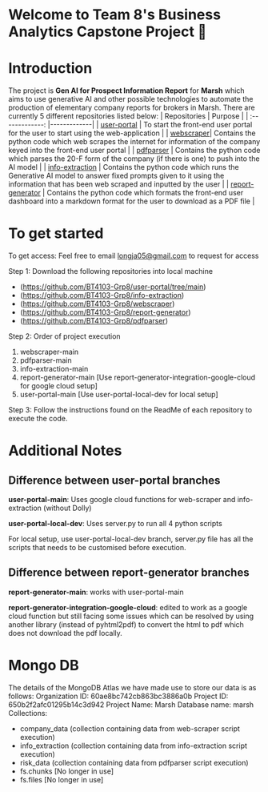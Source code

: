 # Welcome to Team 8's Business Analytics Capstone Project 👋

# Introduction
The project is **Gen AI for Prospect Information Report** for **Marsh** which aims to use generative AI and other possible technologies to automate the production of elementary company reports for brokers in Marsh.
There are currently 5 different repositories listed below:
| Repositories        | Purpose           |
| :-------------: |-------------|
| [user-portal](https://github.com/BT4103-Grp8/user-portal/tree/main) | To start the front-end user portal for the user to start using the web-application |
| [webscraper](https://github.com/BT4103-Grp8/webscraper)| Contains the python code which web scrapes the internet for information of the company keyed into the front-end user portal |
| [pdfparser](https://github.com/BT4103-Grp8/pdfparser) | Contains the python code which parses the 20-F form of the company (if there is one) to push into the AI model |
| [info-extraction](https://github.com/BT4103-Grp8/info-extraction)  | Contains the python code which runs the Generative AI model to answer fixed prompts given to it using the information that has been web scraped and inputted by the user |
| [report-generator](https://github.com/BT4103-Grp8/report-generator) | Contains the python code which formats the front-end user dashboard into a markdown format for the user to download as a PDF file |

# To get started
To get access: Feel free to email longja05@gmail.com to request for access

Step 1: Download the following repositories into local machine
- (https://github.com/BT4103-Grp8/user-portal/tree/main)
- (https://github.com/BT4103-Grp8/info-extraction)
- (https://github.com/BT4103-Grp8/webscraper)
- (https://github.com/BT4103-Grp8/report-generator)
- (https://github.com/BT4103-Grp8/pdfparser)

Step 2: Order of project execution
1) webscraper-main
2) pdfparser-main
3) info-extraction-main
4) report-generator-main [Use report-generator-integration-google-cloud for google cloud setup]
5) user-portal-main [Use user-portal-local-dev for local setup]

Step 3: Follow the instructions found on the ReadMe of each repository to execute the code.

# Additional Notes

## Difference between user-portal branches
**user-portal-main**: Uses google cloud functions for web-scraper and info-extraction (without Dolly)

**user-portal-local-dev**: Uses server.py to run all 4 python scripts

For local setup, use user-portal-local-dev branch, server.py file has all the scripts that needs to be customised before execution.

## Difference between report-generator branches
**report-generator-main**: works with user-portal-main

**report-generator-integration-google-cloud**: edited to work as a google cloud function but still facing some issues which can be resolved by using another library (instead of pyhtml2pdf) to convert the html to pdf which does not download the pdf locally.

# Mongo DB
The details of the MongoDB Atlas we have made use to store our data is as follows:
Organization ID: 60ae8bc742cb863bc3886a0b
Project ID: 650b2f2afc01295b14c3d942
Project Name: Marsh
Database name: marsh
Collections:
- company_data (collection containing data from web-scraper script execution)
- info_extraction (collection containing data from info-extraction script execution)
- risk_data (collection containing data from pdfparser script execution)
- fs.chunks [No longer in use]
- fs.files [No longer in use]






